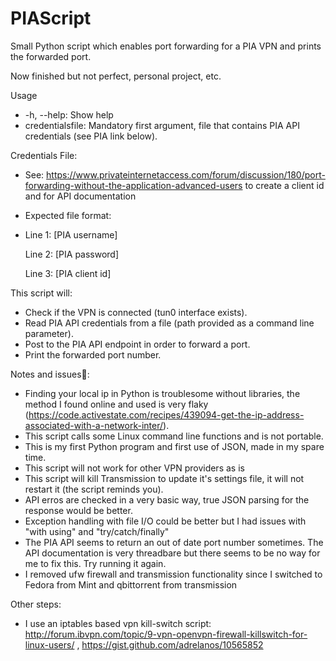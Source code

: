# PIAScript
Small Python script which enables port forwarding for a PIA VPN and prints the forwarded port.

Now finished but not perfect, personal project, etc.

Usage
- -h, --help: Show help
- credentialsfile: Mandatory first argument, file that contains PIA API credentials (see PIA link below).

Credentials File:
- See: https://www.privateinternetaccess.com/forum/discussion/180/port-forwarding-without-the-application-advanced-users to create a client id and for API documentation
- Expected file format:
- 
    Line 1: [PIA username]

    Line 2: [PIA password]
    
    Line 3: [PIA client id]
    
This script will:
- Check if the VPN is connected (tun0 interface exists).
- Read PIA API credentials from a file (path provided as a command line parameter).
- Post to the PIA API endpoint in order to forward a port.
- Print the forwarded port number. 
 
Notes and issues:
- Finding your local ip in Python is troublesome without libraries, the method I found online and used is very flaky (https://code.activestate.com/recipes/439094-get-the-ip-address-associated-with-a-network-inter/).
- This script calls some Linux command line functions and is not portable.
- This is my first Python program and first use of JSON, made in my spare time.
- This script will not work for other VPN providers as is
- This script will kill Transmission to update it's settings file, it will not restart it (the script reminds you).
- API erros are checked in a very basic way, true JSON parsing for the response would be better.
- Exception handling with file I/O could be better but I had issues with "with using" and "try/catch/finally"
- The PIA API seems to return an out of date port number sometimes. The API documentation is very threadbare but there seems to be no way for me to fix this. Try running it again.
- I removed ufw firewall and transmission functionality since I switched to Fedora from Mint and qbittorrent from transmission

Other steps:
- I use an iptables based vpn kill-switch script: http://forum.ibvpn.com/topic/9-vpn-openvpn-firewall-killswitch-for-linux-users/ , https://gist.github.com/adrelanos/10565852

